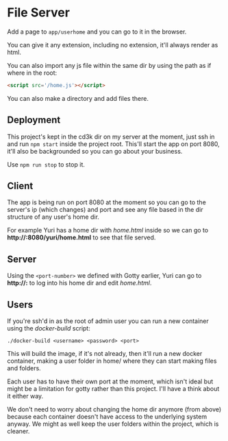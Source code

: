 # File Server
Add a page to `app/userhome` and you can go to it in the browser.

You can give it any extension, including no extension, it'll always render as
html.

You can also import any js file within the same dir by using the path as if
where in the root:

```html
<script src='/home.js'></script>
```

You can also make a directory and add files there.

## Deployment

This project's kept in the cd3k dir on my server at the moment, just ssh in
and run `npm start` inside the project root. This'll start the app on port
8080, it'll also be backgrounded so you can go about your business.

Use `npm run stop` to stop it.

## Client

The app is being run on port 8080 at the moment so you can go to the server's
ip (which changes) and port and see any file based in the dir structure of any
user's home dir.

For example Yuri has a home dir with *home.html* inside so we can go to
**http://<ip-addr>:8080/yuri/home.html** to see that file served.

## Server

Using the `<port-number>` we defined with Gotty earlier, Yuri can go to
**http://<ip-addr>:<port-number>** to log into his home dir and edit
*home.html*.

## Users

If you're ssh'd in as the root of admin user you can run a new container using
the *docker-build* script:

```posix
./docker-build <username> <password> <port>
```

This will build the image, if it's not already, then it'll run a new docker
container, making a user folder in home/ where they can start making files
and folders.

Each user has to have their own port at the moment, which isn't ideal but might
be a limitation for gotty rather than this project. I'll have a think about it
either way.

We don't need to worry about changing the home dir anymore (from above) because
each container doesn't have access to the underlying system anyway. We might as
well keep the user folders within the project, which is cleaner.
